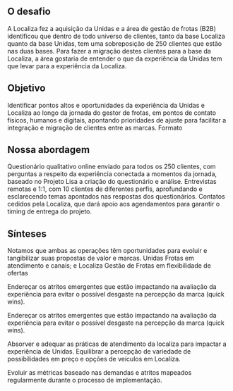 ## O desafio

A Localiza fez a aquisição da Unidas e a área de gestão de frotas (B2B) identificou que dentro de todo universo de clientes, tanto da base Localiza quanto da base Unidas, tem uma sobreposição de 250 clientes que estão nas duas bases. Para fazer a migração destes clientes para a base da Localiza, a área gostaria de entender o que da experiência da Unidas tem que levar para a experiência da Localiza.

## Objetivo

Identificar pontos altos e oportunidades da experiência da Unidas e Localiza ao longo da jornada do gestor de frotas, em pontos de contato físicos, humanos e digitais, apontando prioridades de ajuste para facilitar a integração e migração de clientes entre as marcas.
Formato

## Nossa abordagem

Questionário qualitativo online enviado para todos os 250 clientes, com perguntas a respeito da experiência conectada a momentos da jornada, baseado no Projeto Lisa a criação do questionário e análise.
Entrevistas remotas e 1:1, com 10 clientes de diferentes perfis, aprofundando e
esclarecendo temas apontados nas respostas dos questionários. Contatos cedidos pela
Localiza, que dará apoio aos agendamentos para garantir o timing de entrega do projeto.

## Sínteses

Notamos que ambas as operações têm oportunidades para evoluir e tangibilizar suas propostas de valor e marcas. Unidas Frotas em atendimento e canais; e Localiza Gestão de Frotas em flexibilidade de ofertas

Endereçar os atritos emergentes que estão impactando na avaliação da experiência para evitar o possível desgaste na percepção da marca (quick wins).

Endereçar os atritos emergentes que estão impactando na avaliação da experiência para evitar o possível desgaste na percepção da marca (quick wins).

Absorver e adequar as práticas de atendimento da localiza para impactar a experiência de Unidas.
Equilibrar a percepção de variedade de possibilidades em preço e opções de
veículos em Localiza.

Evoluir as métricas baseado nas demandas e atritos
mapeados regularmente durante o processo de
implementação.
